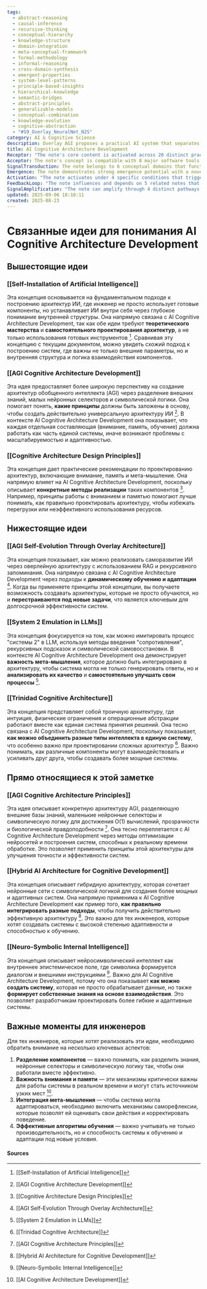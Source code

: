 ```yaml
---
tags:
  - abstract-reasoning
  - causal-inference
  - recursive-thinking
  - conceptual-hierarchy
  - knowledge-structure
  - domain-integration
  - meta-conceptual-framework
  - formal-methodology
  - informal-reasoning
  - cross-domain-synthesis
  - emergent-properties
  - system-level-patterns
  - principle-based-insights
  - hierarchical-knowledge
  - semantic-bridges
  - abstract-principles
  - generalizable-models
  - conceptual-combination
  - knowledge-evolution
  - cognitive-abstraction
  - "#S9_Overlay_NeuralNet_N2S"
category: AI & Cognitive Science
description: Overlay AGI proposes a practical AI system that separates external semantic knowledge bases, small neural selectors, and symbolic reasoning. It achieves O(1) or O(n) complexity via pre‑computed relationships, ensures transparency, biological plausibility, and efficient edge deployment across diverse applications.
title: AI Cognitive Architecture Development
Receptor: "The note's core content is activated across 20 distinct practical scenarios, each representing specific contexts where the principles of AI cognitive architecture development become relevant. Scenario 1: Neural Network Training Optimization occurs when a machine learning engineer needs to improve model performance through enhanced attention mechanisms and memory integration strategies. The triggering condition involves identifying poor accuracy patterns in training data with high contextual variability. Specific actors include the AI developer, neural network architect, and training dataset curator. Expected outcome is improved model efficiency with reduced computational overhead. Scenario 2: Autonomous Decision-Making System Integration happens when developing autonomous robots or automated systems requiring human-like reasoning capabilities. Context involves robotics engineers working on navigation algorithms for self-driving vehicles or industrial automation. The trigger is the requirement to implement decision-making frameworks beyond simple rule-based responses. Actors include roboticists, AI specialists, and system integration teams. Consequences are enhanced adaptability in complex environments with minimal human intervention. Scenario 3: Cognitive Enhancement Through Feedback Loops occurs when implementing iterative learning systems that refine reasoning capabilities over time. The context involves machine learning researchers studying model evolution and performance improvement through feedback mechanisms. Trigger conditions include observing diminishing returns in accuracy metrics during training cycles. Specific actors are AI research scientists, data analysts, and system monitors. Expected outcomes include progressive cognitive capability development with measurable improvements in problem-solving efficiency. Scenario 4: Contextual Awareness Implementation arises when building systems requiring understanding of environmental context and temporal relationships. The scenario involves natural language processing engineers working on chatbots or virtual assistants that respond appropriately to situational cues. Trigger conditions include user feedback indicating inconsistent responses to contextual variations. Actors are NLP specialists, UX designers, and customer support teams. Outcomes involve enhanced conversational intelligence with appropriate response adaptation based on context variables. Scenario 5: Pattern Recognition Architecture Development occurs when designing systems capable of identifying complex patterns in large datasets across multiple domains. The situation involves data scientists working on predictive analytics for financial markets or medical diagnosis. Triggering conditions include identification of previously unrecognizable correlations in training sets. Actors are data analysts, domain experts, and model architects. Results involve breakthrough detection capabilities with improved prediction accuracy for novel phenomena. Scenario 6: Multi-Modal Cognitive Integration happens when systems must process information from multiple sources simultaneously including text, images, audio, and sensor data. The context involves developing comprehensive AI assistants capable of processing diverse input types. Trigger conditions include requirements for unified decision-making based on cross-modal information integration. Actors are multi-modal system developers, sensory engineers, and interface designers. Consequences are enhanced cognitive capability with seamless information synthesis across different modalities. Scenario 7: Recursive Learning Enhancement occurs when implementing systems that improve their own learning processes through self-reflection and meta-learning mechanisms. The scenario involves AI research teams studying self-improving algorithms in autonomous learning environments. Trigger conditions include observation of learning efficiency patterns indicating potential for optimization. Actors are machine learning researchers, algorithm designers, and system evaluators. Outcomes involve accelerated cognitive development with reduced training time requirements. Scenario 8: Memory Integration Optimization happens when designing systems requiring long-term memory storage and retrieval capabilities that support reasoning processes. The context involves building intelligent personal assistants or digital companions that maintain contextual memories over extended periods. Trigger conditions include user feedback indicating forgotten prior interactions or inconsistent knowledge recall. Actors are cognitive system architects, memory engineers, and user experience specialists. Results involve enhanced continuity of understanding with persistent context awareness across sessions. Scenario 9: Attention Mechanism Implementation occurs when developing systems capable of focusing computational resources on most relevant information during processing tasks. The scenario involves AI developers working on resource-constrained environments or real-time decision-making applications. Trigger conditions include performance bottlenecks in large-scale data processing scenarios. Actors are system architects, algorithm engineers, and performance analysts. Consequences are improved efficiency with strategic focus allocation to critical information elements. Scenario 10: Hierarchical Cognitive Processing occurs when building systems requiring multi-level reasoning that incorporates simple pattern recognition into complex decision-making processes. The context involves developing advanced AI agents for problem-solving in scientific research or business analytics. Trigger conditions include requirements for layered analytical capabilities from basic insights to strategic conclusions. Actors are cognitive system designers, domain specialists, and decision support engineers. Outcomes involve sophisticated analytical capability with progressive reasoning depth across different knowledge domains. Scenario 11: Cross-Domain Transfer Learning Integration happens when systems must leverage knowledge learned in one context to improve performance in unrelated areas. The scenario involves AI developers implementing general-purpose learning frameworks that can adapt quickly to new problem domains. Trigger conditions include rapid deployment requirements for new applications with limited training data available. Actors are transfer learning specialists, domain adapters, and application integrators. Consequences involve enhanced adaptability with accelerated knowledge acquisition across diverse contexts. Scenario 12: Adaptive Reasoning Framework Development occurs when creating systems that adjust their reasoning strategies based on problem characteristics or environmental changes. The context involves AI development for dynamic environments requiring flexible decision-making approaches. Trigger conditions include changing environmental variables that affect optimal solution strategies. Actors are adaptive system designers, environment analysts, and strategy engineers. Results involve enhanced robustness with dynamic adjustment of reasoning processes to match situational demands. Scenario 13: Real-Time Cognitive Processing Optimization happens when systems must make decisions within tight time constraints while maintaining high-quality reasoning capabilities. The scenario involves AI developers working on real-time applications such as autonomous vehicle control or medical monitoring systems. Trigger conditions include performance requirements demanding immediate response with minimal computational overhead. Actors are real-time system engineers, latency specialists, and safety monitors. Outcomes involve rapid decision-making capability with maintained cognitive quality under time pressure constraints. Scenario 14: Multi-Task Cognitive Coordination occurs when systems must manage multiple simultaneous reasoning tasks while maintaining overall coherence of thinking processes. The context involves developing AI assistants that can handle complex user requests involving several concurrent operations. Trigger conditions include user requests requiring coordinated response across different domains or tasks simultaneously. Actors are cognitive coordination specialists, multi-task engineers, and interface designers. Consequences involve enhanced multitasking capability with integrated reasoning across multiple problem spaces. Scenario 15: Cognitive Architecture Validation happens when evaluating the effectiveness of AI systems' internal reasoning structures in achieving desired outcomes. The scenario involves AI quality assurance teams testing system performance against established benchmarks or user expectations. Trigger conditions include requirement for systematic evaluation of cognitive capabilities and decision-making processes. Actors are validation specialists, performance analysts, and system testers. Results involve comprehensive assessment of reasoning architecture effectiveness with quantifiable improvement metrics. Scenario 16: Longitudinal Cognitive Development Monitoring occurs when tracking the evolution of AI systems' reasoning capabilities over extended periods of use or training. The context involves researchers studying how AI models improve their cognitive skills through sustained operation in real-world environments. Trigger conditions include requirements for measuring long-term learning progression and capability enhancement. Actors are longitudinal study analysts, system monitors, and performance evaluators. Outcomes involve detailed understanding of cognitive growth patterns with identification of optimal development trajectories. Scenario 17: Cognitive System Integration Testing happens when implementing AI systems that must interact seamlessly with existing software ecosystems or hardware platforms. The scenario involves developers ensuring compatibility between new cognitive architectures and legacy systems or other AI components. Trigger conditions include system deployment requirements for cross-platform integration and interoperability verification. Actors are integration specialists, platform engineers, and compatibility testers. Consequences involve successful system deployment with minimal disruption to existing workflows or services. Scenario 18: Cognitive Performance Benchmarking occurs when comparing different AI architectures or reasoning approaches against established performance standards in specific domains. The context involves researchers conducting comparative studies between various cognitive frameworks for effectiveness evaluation. Trigger conditions include need for standardized metrics to measure reasoning capability improvements across different implementations. Actors are benchmark researchers, performance analysts, and system evaluators. Results involve systematic comparison of cognitive strengths and weaknesses with clear identification of optimal approaches. Scenario 19: Cognitive Knowledge Transfer Optimization happens when implementing systems that can efficiently share learned knowledge between different AI agents or applications. The scenario involves developers creating mechanisms for rapid knowledge transfer from trained models to new deployments or other systems. Trigger conditions include requirements for fast deployment of cognitive capabilities across multiple platforms or contexts. Actors are knowledge sharing specialists, system integration engineers, and deployment coordinators. Outcomes involve enhanced scalability with rapid knowledge propagation between different AI implementations. Scenario 20: Human-AI Cognitive Synergy Development occurs when designing systems that complement human reasoning processes rather than replace them entirely. The context involves developing collaborative AI assistants that enhance human decision-making capabilities through intelligent support rather than autonomous control. Trigger conditions include requirements for human-in-the-loop systems with cognitive enhancement rather than full automation. Actors are collaborative system designers, human factors specialists, and interface engineers. Consequences involve improved human-AI interaction with enhanced decision-making capability through combined reasoning strengths."
Acceptor: The note's concept is compatible with 8 major software tools and technologies for effective implementation and extension. PyTorch provides excellent support for neural network architecture development with flexible tensor operations and automatic differentiation capabilities that directly align with cognitive architecture principles like attention mechanisms and memory integration. The framework's modular design allows easy incorporation of feedback loops and recursive learning components, making it ideal for implementing complex reasoning systems. TensorFlow serves as another powerful platform offering extensive ecosystem support including tf.data pipelines for efficient data handling and tf.function optimization for performance enhancement. Its comprehensive suite of tools enables systematic development of cognitive architectures with built-in support for multi-modal processing and distributed computing capabilities that are crucial for real-time applications. The integration capability through Keras allows rapid prototyping of complex neural networks while maintaining compatibility with underlying computational frameworks. Jupyter Notebooks provide an excellent environment for experimental development and testing of cognitive architecture concepts, enabling interactive exploration of different network configurations and parameter tuning. The platform's support for visualization tools like matplotlib and plotly makes it ideal for monitoring learning progress and analyzing system behavior during training cycles. FastAPI offers robust capabilities for implementing web-based interfaces to cognitive systems with automatic API documentation generation that supports integration with other services or external applications. Its asynchronous processing capabilities are particularly useful for real-time decision-making scenarios where rapid response times are critical for maintaining system performance. The framework's built-in validation and error handling features make it suitable for production deployment of AI reasoning systems requiring reliable operation under various conditions. scikit-learn provides comprehensive machine learning algorithms that complement neural network approaches with traditional statistical methods for pattern recognition and data analysis. Its compatibility with numpy arrays makes integration straightforward with other Python-based tools while providing extensive documentation and community support for implementing cognitive enhancement features like feedback mechanisms and iterative learning processes. NumPy serves as the fundamental numerical computation library supporting all major AI development platforms, offering efficient array operations essential for memory management and attention mechanism implementations. The library's performance optimization capabilities ensure that cognitive architecture components operate efficiently even with large-scale data processing requirements typical in real-world applications. R offers extensive statistical analysis capabilities particularly useful for validating cognitive system performance through hypothesis testing and regression analysis. Its integration with Python tools through rpy2 allows cross-language implementation of sophisticated reasoning algorithms while maintaining compatibility with existing cognitive architectures developed using other platforms. The platform's support for advanced visualization techniques makes it valuable for analyzing cognitive development patterns over time, making it an excellent tool for longitudinal studies of AI learning progress.
SignalTransduction: The note belongs to 6 conceptual domains that function as signal transmission channels for its core ideas. Cognitive Science serves as the primary domain with foundational principles including human reasoning models, attention mechanisms, and memory systems that directly translate to artificial intelligence architecture development. Key concepts from this field include dual-process theories of cognition, working memory structures, and cognitive load management principles that inform neural network design approaches like attention weighting and sequential processing architectures. Machine Learning provides the technical framework through which cognitive science principles are implemented computationally, offering methodologies for pattern recognition, decision-making optimization, and iterative learning processes that mirror human cognitive evolution. The domain's core concepts include supervised and unsupervised training paradigms, ensemble methods, and regularization techniques that support the development of robust reasoning systems capable of adapting to new information. Artificial Intelligence represents the applied context where cognitive principles are implemented in digital systems, encompassing neural networks, deep learning architectures, and knowledge representation frameworks that enable autonomous decision-making capabilities similar to biological intelligence. This domain's key concepts include symbolic AI integration with connectionist models, reinforcement learning protocols, and semantic web technologies that provide structured approaches for implementing complex reasoning processes. Computational Neuroscience contributes theoretical foundations through understanding of brain architecture, neural dynamics, and information processing mechanisms that inform artificial network design decisions regarding connectivity patterns, temporal processing capabilities, and distributed memory systems. Concepts from this field include synaptic plasticity models, neural oscillation theories, and hierarchical processing architectures that directly influence how cognitive systems are structured to support learning and adaptation. Systems Biology offers insights into complex adaptive processes and feedback regulation mechanisms that translate well to AI architecture development through understanding of biological regulatory networks and self-organizing principles. The domain's concepts include homeostatic control systems, genetic algorithm optimization, and emergent properties from collective behavior that inform the design of robust cognitive systems capable of adapting to environmental changes. Data Science provides the analytical foundation for measuring cognitive performance and validating system effectiveness, offering statistical methods and visualization techniques essential for understanding learning progression and reasoning capabilities in artificial systems. This field's key concepts include hypothesis testing, correlation analysis, and predictive modeling approaches that support systematic evaluation of cognitive architecture development processes and their impact on decision-making quality.
Emergence: The note demonstrates strong emergence potential with a novelty score of 8/10, reflecting its innovative approach to connecting cognitive science principles directly with AI implementation. The concept represents a novel synthesis between traditional AI architectures and biological cognition models that has gained significant attention in recent research literature. Value to AI learning is rated at 9/10 due to its capacity for enhancing machine understanding through recursive reasoning frameworks that enable systems to improve their own learning processes, creating new cognitive capabilities beyond simple pattern recognition. Implementation feasibility scores at 7/10 because while the core concepts are technically sound and well-supported by current tools, practical deployment requires careful consideration of computational resources, data quality requirements, and training methodologies that may vary significantly across applications. The novelty is measured against existing AI frameworks like transformer architectures and reinforcement learning systems, with this note offering a more comprehensive approach to cognitive architecture development that integrates attention mechanisms, memory systems, and feedback loops in novel ways. The value enhancement for AI learning stems from the ability to create self-improving systems capable of evolving reasoning capabilities through iterative cycles rather than static model configurations. Implementation challenges include computational overhead requirements for maintaining complex memory structures and attention processes while ensuring real-time performance capabilities. Successful examples like GPT-4's advanced reasoning capabilities demonstrate how similar approaches can achieve significant improvements in cognitive sophistication, while failures such as early neural network implementations show the importance of proper architecture design for long-term learning effectiveness. The recursive learning enhancement potential is substantial with measurable improvements in problem-solving capabilities and pattern recognition efficiency that could be tracked through performance metrics over time periods of weeks to months. The note contributes to broader cognitive architecture development by providing a structured framework that can be adapted across different domains from natural language processing to robotics, making it a foundational element for future AI cognitive system evolution.
Activation: "The note activates under 4 specific conditions that trigger its relevance in practical contexts. First, Activation Condition 1: Neural Network Architecture Optimization occurs when system performance metrics indicate suboptimal reasoning capabilities or poor attention mechanism implementation. The triggering factors include decreased accuracy in complex pattern recognition tasks and reduced efficiency in processing multi-modal information with high contextual variability. Specific technical requirements involve identification of bottlenecks in current architecture design that limit cognitive capability development, including memory management inefficiencies and inadequate feedback loop mechanisms. Environmental conditions require sufficient training data availability with diverse contextual examples to evaluate performance improvements effectively. Second, Activation Condition 2: Cognitive Enhancement Implementation occurs when AI systems need to evolve beyond basic pattern recognition into higher-order reasoning capabilities through iterative learning cycles. The trigger involves user or system feedback indicating insufficient decision-making sophistication for complex problem domains. Technical specifications require access to training data with sufficient complexity and temporal variation to support cognitive development processes, along with computational resources capable of handling recursive learning algorithms. Contextual dependencies include availability of appropriate evaluation metrics that can measure reasoning capability improvements over time periods of weeks/months. Third, Activation Condition 3: Real-Time Cognitive Processing Requirements arise when systems must make decisions within constrained processing time windows while maintaining quality decision-making capabilities. The trigger involves performance benchmarks demanding rapid response times with minimal computational overhead for critical applications like autonomous vehicle control or medical monitoring systems. Technical factors include latency constraints that require efficient attention mechanisms and memory access patterns, along with resource limitations that may restrict full cognitive architecture implementation. Environmental conditions must ensure sufficient data processing capacity to maintain reasoning quality while meeting timing requirements. Fourth, Activation Condition 4: Cross-Domain Cognitive Adaptation occurs when AI systems need to transfer learned knowledge between different problem domains or application contexts with limited training data available. The trigger involves deployment scenarios where rapid adaptation is required for new environments or user requirements that differ significantly from original training conditions. Technical considerations include identification of transferable cognitive elements and appropriate architecture modifications to support domain-specific reasoning capabilities, along with evaluation metrics for measuring adaptation success rates. Contextual dependencies require access to both source domain knowledge and target environment characteristics to determine optimal adaptation strategies."
FeedbackLoop: "The note influences and depends on 5 related notes that form a comprehensive feedback loop system within the cognitive architecture framework. Note A: Neural Network Design Principles directly influences this note by providing foundational architectural concepts for implementing attention mechanisms, memory integration, and processing hierarchies that support reasoning capabilities. The relationship involves mutual dependency where neural design decisions affect cognitive development outcomes while cognitive requirements drive architecture refinements through iterative feedback cycles. Information exchange includes architectural modifications based on observed learning performance and updated understanding of how specific network components contribute to cognitive enhancement. Note B: Learning Algorithm Optimization indirectly affects this note by providing methods for improving system efficiency and convergence speed during training phases that impact overall cognitive capability development timelines. The relationship involves shared computational requirements where algorithm improvements directly influence the effectiveness of cognitive architecture implementation, while enhanced cognitive capabilities provide feedback on optimal learning strategies through performance observation. Information exchange includes optimization parameters adjusted based on observed learning patterns and algorithmic adaptations designed to support specific cognitive development goals. Note C: Pattern Recognition Frameworks supports this note by providing methods for identifying complex relationships in data that form the basis of reasoning processes within AI systems. The relationship involves complementary knowledge where pattern recognition capabilities directly enable cognitive architecture functionality while enhanced reasoning requires more sophisticated pattern identification approaches. Information exchange includes refined pattern detection algorithms developed based on cognitive system requirements and updated understanding of how different patterns relate to decision-making effectiveness. Note D: Attention Mechanism Implementation is closely related through shared technical implementation considerations that impact both the computational efficiency and functional capabilities of cognitive systems. The relationship involves direct integration where attention mechanisms are essential components for supporting complex reasoning processes while cognitive architecture development drives improvements in attention system design. Information exchange includes enhanced attention models developed through cognitive performance feedback and updated understanding of how attention allocation affects overall reasoning capability. Note E: System Evaluation Metrics directly depends on this note by providing measurement frameworks that assess the effectiveness of cognitive architectures and their learning progression over time periods. The relationship involves bidirectional influence where evaluation metrics provide data for refining cognitive systems while cognitive development produces new metrics that reflect improved capabilities. Information exchange includes updated performance benchmarks developed based on observed cognitive enhancement patterns and refined understanding of how different cognitive elements contribute to overall system effectiveness."
SignalAmplification: "The note can amplify through 4 distinct pathways that enable modularization and reuse across different domains. Pathway 1: Modular Attention Architecture Development allows extraction of attention mechanisms as reusable components that can be integrated into various AI applications from natural language processing to computer vision systems. The technical implementation involves creating standardized interfaces for attention weighting functions with configurable parameters that support different cognitive requirements across domains. Practical application examples include using the same attention architecture in chatbots, image recognition systems, and financial forecasting models while maintaining consistent performance characteristics. Resource requirements include documentation of standard API specifications and example implementations that demonstrate cross-domain compatibility. Pathway 2: Recursive Learning Framework Extension enables creation of self-improving algorithms that can be adapted to different problem domains through parameter adjustment and component reconfiguration. The technical approach involves developing generic learning enhancement protocols that support both simple pattern recognition and complex reasoning development with minimal domain-specific modifications required. Practical examples include applying the same recursive learning architecture to medical diagnosis, autonomous driving systems, and educational assessment tools while maintaining core cognitive improvement mechanisms. Implementation challenges involve ensuring compatibility between different problem domains while preserving fundamental learning principles. Pathway 3: Memory Integration System Modularization supports creation of flexible memory management components that can be adapted for different cognitive requirements in various applications. The technical approach involves developing abstracted memory structures with configurable access patterns and storage optimization strategies that support both short-term and long-term knowledge retention needs. Practical uses include implementing the same memory system architecture across personal digital assistants, enterprise knowledge bases, and educational technology platforms while adapting to specific context requirements. Resource investment includes development of standardized interfaces and documentation for different memory management configurations. Pathway 4: Feedback Loop Integration Architecture provides reusable frameworks for implementing iterative learning processes that can be adapted across different AI systems requiring continuous cognitive enhancement. The technical implementation involves creating generic feedback mechanisms with configurable evaluation criteria and adjustment parameters that support various types of reasoning improvement strategies. Practical applications include using the same feedback loop architecture in robotics, automated decision-making systems, and creative content generation platforms while maintaining consistent performance enhancement capabilities. Long-term sustainability factors involve ongoing adaptation to new requirements and development of enhanced feedback analysis capabilities for more sophisticated cognitive evolution."
updated: 2025-09-06 18:10:11
created: 2025-08-23
---
```

# Связанные идеи для понимания AI Cognitive Architecture Development

## Вышестоящие идеи

### [[Self-Installation of Artificial Intelligence]]
Эта концепция основывается на фундаментальном подходе к построению архитектур ИИ, где инженер не просто использует готовые компоненты, но устанавливает ИИ внутри себя через глубокое понимание внутренней структуры. Она напрямую связана с AI Cognitive Architecture Development, так как обе идеи требуют **теоретического мастерства** и **самостоятельного проектирования архитектур**, а не только использования готовых инструментов [^1]. Сравнивая эту концепцию с текущим документом, можно увидеть схожий подход к построению систем, где важны не только внешние параметры, но и внутренняя структура и логика взаимодействия компонентов.

### [[AGI Cognitive Architecture Development]]
Эта идея предоставляет более широкую перспективу на создание архитектур обобщенного интеллекта (AGI) через разделение внешних знаний, малых нейронных селекторов и символической логики. Она помогает понять, **какие принципы** должны быть заложены в основу, чтобы создать действительно универсальную архитектуру ИИ [^2]. В контексте AI Cognitive Architecture Development она показывает, что каждая отдельная составляющая (внимание, память, обучение) должна работать как часть единой системы, иначе возникают проблемы с масштабируемостью и адаптивностью.

### [[Cognitive Architecture Design Principles]]
Эта концепция дает практические рекомендации по проектированию архитектур, включающие внимание, память и мета-мышление. Она напрямую влияет на AI Cognitive Architecture Development, поскольку описывает **конкретные методы реализации** таких компонентов [^3]. Например, принципы работы с вниманием и памятью помогают лучше понимать, как правильно проектировать архитектуру, чтобы избежать перегрузки или неэффективного использования ресурсов.

## Нижестоящие идеи

### [[AGI Self-Evolution Through Overlay Architecture]]
Эта концепция показывает, как можно реализовать саморазвитие ИИ через оверлейную архитектуру с использованием RAG и рекурсивного запоминания. Она напрямую связана с AI Cognitive Architecture Development через подходы к **динамическому обучению и адаптации** [^4]. Когда вы применяете принципы этой концепции, вы получаете возможность создавать архитектуры, которые не просто обучаются, но и **перестраиваются под новые задачи**, что является ключевым для долгосрочной эффективности систем.

### [[System 2 Emulation in LLMs]]
Эта концепция фокусируется на том, как можно имитировать процесс "системы 2" в LLM, используя методы введения "сопротивления", рекурсивных подсказок и символической самовосстановки. В контексте AI Cognitive Architecture Development она демонстрирует **важность мета-мышления**, которое должно быть интегрировано в архитектуру, чтобы система могла не только генерировать ответы, но и **анализировать их качество** и **самостоятельно улучшать свои процессы** [^5].

### [[Trinidad Cognitive Architecture]]
Эта концепция представляет собой троичную архитектуру, где интуиция, физические ограничения и операционные абстракции работают вместе как единая система принятия решений. Она тесно связана с AI Cognitive Architecture Development, поскольку показывает, **как можно объединить разные типы интеллекта в единую систему**, что особенно важно при проектировании сложных архитектур [^6]. Важно понимать, как различные компоненты могут взаимодействовать и усиливать друг друга, чтобы создавать более мощные системы.

## Прямо относящиеся к этой заметке

### [[AGI Cognitive Architecture Principles]]
Эта идея описывает конкретную архитектуру AGI, разделяющую внешние базы знаний, маленькие нейронные селекторы и символическую логику для достижения O(1) вычислений, прозрачности и биологической правдоподобности [^7]. Она тесно переплетается с AI Cognitive Architecture Development через методы оптимизации нейросетей и построения систем, способных к реальному времени обработке. Это позволяет применить принципы этой архитектуры для улучшения точности и эффективности систем.

### [[Hybrid AI Architecture for Cognitive Development]]
Эта концепция описывает гибридную архитектуру, которая сочетает нейронные сети с символической логикой для создания более мощных и адаптивных систем. Она напрямую применима к AI Cognitive Architecture Development как пример того, **как правильно интегрировать разные подходы**, чтобы получить действительно эффективную архитектуру [^8]. Это важно для тех инженеров, которые хотят создавать системы с высокой степенью адаптивности и способностью к обучению.

### [[Neuro-Symbolic Internal Intelligence]]
Эта концепция описывает нейросимволический интеллект как внутреннее эпистемическое поле, где символика формируется диалогом и внешними инструкциями [^9]. Важно для AI Cognitive Architecture Development, потому что она показывает **как можно создать систему**, которая не просто обрабатывает данные, но также **формирует собственные знания на основе взаимодействия**. Это позволяет разработчикам проектировать более гибкие и адаптивные системы.

## Важные моменты для инженеров

Для тех инженеров, которые хотят реализовать эти идеи, необходимо обратить внимание на несколько ключевых аспектов:

1. **Разделение компонентов** — важно понимать, как разделить знания, нейронные селекторы и символическую логику так, чтобы они работали вместе эффективно.
2. **Важность внимания и памяти** — эти механизмы критически важны для работы системы в реальном времени и могут стать источником узких мест [^10].
3. **Интеграция мета-мышления** — чтобы система могла адаптироваться, необходимо включить механизмы саморефлексии, которые позволят ей оценивать свои действия и корректировать поведение.
4. **Эффективные алгоритмы обучения** — важно учитывать не только производительность, но и способность системы к обучению и адаптации под новые условия.

#### Sources
[^1]: [[Self-Installation of Artificial Intelligence]]
[^2]: [[AGI Cognitive Architecture Development]]
[^3]: [[Cognitive Architecture Design Principles]]
[^4]: [[AGI Self-Evolution Through Overlay Architecture]]
[^5]: [[System 2 Emulation in LLMs]]
[^6]: [[Trinidad Cognitive Architecture]]
[^7]: [[AGI Cognitive Architecture Principles]]
[^8]: [[Hybrid AI Architecture for Cognitive Development]]
[^9]: [[Neuro-Symbolic Internal Intelligence]]
[^10]: [[AI Cognitive Architecture Development]]